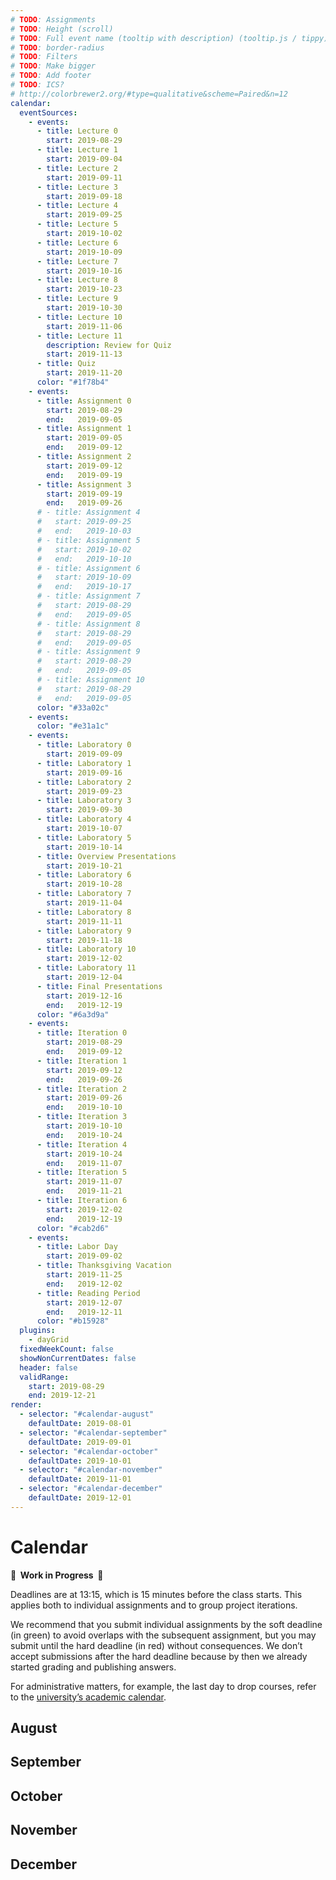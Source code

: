 ```yaml
---
# TODO: Assignments
# TODO: Height (scroll)
# TODO: Full event name (tooltip with description) (tooltip.js / tippy)
# TODO: border-radius
# TODO: Filters
# TODO: Make bigger
# TODO: Add footer
# TODO: ICS?
# http://colorbrewer2.org/#type=qualitative&scheme=Paired&n=12
calendar:
  eventSources:
    - events:
      - title: Lecture 0
        start: 2019-08-29
      - title: Lecture 1
        start: 2019-09-04
      - title: Lecture 2
        start: 2019-09-11
      - title: Lecture 3
        start: 2019-09-18
      - title: Lecture 4
        start: 2019-09-25
      - title: Lecture 5
        start: 2019-10-02
      - title: Lecture 6
        start: 2019-10-09
      - title: Lecture 7
        start: 2019-10-16
      - title: Lecture 8
        start: 2019-10-23
      - title: Lecture 9
        start: 2019-10-30
      - title: Lecture 10
        start: 2019-11-06
      - title: Lecture 11
        description: Review for Quiz
        start: 2019-11-13
      - title: Quiz
        start: 2019-11-20
      color: "#1f78b4"
    - events:
      - title: Assignment 0
        start: 2019-08-29
        end:   2019-09-05
      - title: Assignment 1
        start: 2019-09-05
        end:   2019-09-12
      - title: Assignment 2
        start: 2019-09-12
        end:   2019-09-19
      - title: Assignment 3
        start: 2019-09-19
        end:   2019-09-26
      # - title: Assignment 4
      #   start: 2019-09-25
      #   end:   2019-10-03
      # - title: Assignment 5
      #   start: 2019-10-02
      #   end:   2019-10-10
      # - title: Assignment 6
      #   start: 2019-10-09
      #   end:   2019-10-17
      # - title: Assignment 7
      #   start: 2019-08-29
      #   end:   2019-09-05
      # - title: Assignment 8
      #   start: 2019-08-29
      #   end:   2019-09-05
      # - title: Assignment 9
      #   start: 2019-08-29
      #   end:   2019-09-05
      # - title: Assignment 10
      #   start: 2019-08-29
      #   end:   2019-09-05
      color: "#33a02c"
    - events:
      color: "#e31a1c"
    - events:
      - title: Laboratory 0
        start: 2019-09-09
      - title: Laboratory 1
        start: 2019-09-16
      - title: Laboratory 2
        start: 2019-09-23
      - title: Laboratory 3
        start: 2019-09-30
      - title: Laboratory 4
        start: 2019-10-07
      - title: Laboratory 5
        start: 2019-10-14
      - title: Overview Presentations
        start: 2019-10-21
      - title: Laboratory 6
        start: 2019-10-28
      - title: Laboratory 7
        start: 2019-11-04
      - title: Laboratory 8
        start: 2019-11-11
      - title: Laboratory 9
        start: 2019-11-18
      - title: Laboratory 10
        start: 2019-12-02
      - title: Laboratory 11
        start: 2019-12-04
      - title: Final Presentations
        start: 2019-12-16
        end:   2019-12-19
      color: "#6a3d9a"
    - events:
      - title: Iteration 0
        start: 2019-08-29
        end:   2019-09-12
      - title: Iteration 1
        start: 2019-09-12
        end:   2019-09-26
      - title: Iteration 2
        start: 2019-09-26
        end:   2019-10-10
      - title: Iteration 3
        start: 2019-10-10
        end:   2019-10-24
      - title: Iteration 4
        start: 2019-10-24
        end:   2019-11-07
      - title: Iteration 5
        start: 2019-11-07
        end:   2019-11-21
      - title: Iteration 6
        start: 2019-12-02
        end:   2019-12-19
      color: "#cab2d6"
    - events:
      - title: Labor Day
        start: 2019-09-02
      - title: Thanksgiving Vacation
        start: 2019-11-25
        end:   2019-12-02
      - title: Reading Period
        start: 2019-12-07
        end:   2019-12-11
      color: "#b15928"
  plugins:
    - dayGrid
  fixedWeekCount: false
  showNonCurrentDates: false
  header: false
  validRange:
    start: 2019-08-29
    end: 2019-12-21
render:
  - selector: "#calendar-august"
    defaultDate: 2019-08-01
  - selector: "#calendar-september"
    defaultDate: 2019-09-01
  - selector: "#calendar-october"
    defaultDate: 2019-10-01
  - selector: "#calendar-november"
    defaultDate: 2019-11-01
  - selector: "#calendar-december"
    defaultDate: 2019-12-01
---
```


Calendar
========

**🚧  Work in Progress  🚧**

Deadlines are at 13:15, which is 15 minutes before the class starts. This applies both to individual assignments and to group project iterations.

We recommend that you submit individual assignments by the soft deadline (in green) to avoid overlaps with the subsequent assignment, but you may submit until the hard deadline (in red) without consequences. We don’t accept submissions after the hard deadline because by then we already started grading and publishing answers.

For administrative matters, for example, the last day to drop courses, refer to the [university’s academic calendar](https://studentaffairs.jhu.edu/registrar/wp-content/uploads/sites/23/2017/03/FINAL.academic-calendar-2019-2020.REVISED_4.29.2019.pdf).

August
------

<div id="calendar-august"></div>

September
---------

<div id="calendar-september"></div>

October
-------

<div id="calendar-october"></div>

November
--------

<div id="calendar-november"></div>

December
--------

<div id="calendar-december"></div>

<script src="fullcalendar-4.2.0/packages/core/main.min.js"></script>
<script src="fullcalendar-4.2.0/packages/daygrid/main.min.js"></script>
<link rel="stylesheet" type="text/css" href="fullcalendar-4.2.0/packages/core/main.min.css">
<link rel="stylesheet" type="text/css" href="fullcalendar-4.2.0/packages/daygrid/main.min.css">
<script>
{{ page.render | jsonify }}.forEach(({ selector, ...overrides }) => {
  new FullCalendar.Calendar(document.querySelector(selector), {
    ...{{ page.calendar | jsonify }},
    ...overrides
  }).render();
});
</script>
